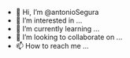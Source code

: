 - 👋 Hi, I’m @antonioSegura
- 👀 I’m interested in ...
- 🌱 I’m currently learning ...
- 💞️ I’m looking to collaborate on ...
- 📫 How to reach me ...

<!---
npxrker/npxrker is a ✨ special ✨ repository because its `README.md` (this file) appears on your GitHub profile.
You can click the Preview link to take a look at your changes.
--->
